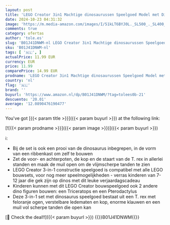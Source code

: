 ```yaml
---
layout: post
title: 'LEGO Creator 3in1 Machtige dinosaurussen Speelgoed Model met Dino Figuren van een T. rex  Triceratops en Pterodactylus  Verjaardagscadeau-idee voor Kinderen 31058'
date: 2024-10-23 04:31:32
image: 'https://m.media-amazon.com/images/I/51kLT6BYJ0L._SL500_._SL400_.jpg'
comments: true
category: ofertas
author: 'tole.es'
slug: 'B01J41DNWM-nl LEGO Creator 3in1 Machtige dinosaurussen Speelgoed Model...'
sku: 'B01J41DNWM-nl'
tags: [ '🇳🇱', ]
actualPrice: 11.99 EUR
currency: EUR
price: 11.99
comparePrice: 14.99 EUR
prodname: 'LEGO Creator 3in1 Machtige dinosaurussen Speelgoed Model met Dino Figuren van een T. rex  Triceratops en Pterodactylus  Verjaardagscadeau-idee voor Kinderen 31058'
country: 'nl'
flag: '🇳🇱'
brand: ''
buyurl: 'https://www.amazon.nl/dp/B01J41DNWM/?tag=tolees0b-21'
descuento: '20.01'
average: '12.0890476190477'
---
```


You've got [{{< param title >}}]({{< param buyurl >}}) at the following link:

[![{{< param prodname >}}]({{< param image >}})]({{< param buyurl >}})

ℹ️:

- Bij de set is ook een prooi van de dinosaurus inbegrepen, in de vorm van een ribbenkast om zelf te bouwen
- Zet de voor- en achterpoten, de kop en de staart van de T. rex in allerlei standen en maak de muil open om de vlijmscherpe tanden te zien
- LEGO Creator 3-in-1 constructie speelgoed is compatibel met alle LEGO bouwsets, voor nog meer speelmogelijkheden - verras kinderen van 7-12 jaar die gek zijn op dinos met dit leuke verjaardagscadeau
- Kinderen kunnen met dit LEGO Creator bouwspeelgoed ook 2 andere dino figuren bouwen: een Triceratops en een Pterodactylus
- Deze 3-in-1 set met dinosaurus speelgoed bestaat uit een T. rex met feloranje ogen, verstelbare ledematen en kop, enorme klauwen en een muil vol scherpe tanden die open kan

[🛒 Check the deal!!]({{< param buyurl >}})
{{<world>}}B01J41DNWM{{</world>}}
